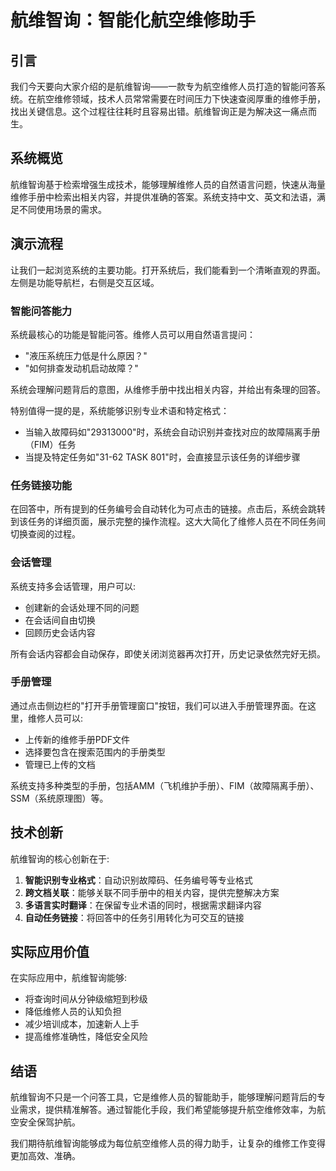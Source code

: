 # 航维智询：智能化航空维修助手

## 引言

我们今天要向大家介绍的是航维智询——一款专为航空维修人员打造的智能问答系统。在航空维修领域，技术人员常常需要在时间压力下快速查阅厚重的维修手册，找出关键信息。这个过程往往耗时且容易出错。航维智询正是为解决这一痛点而生。

## 系统概览

航维智询基于检索增强生成技术，能够理解维修人员的自然语言问题，快速从海量维修手册中检索出相关内容，并提供准确的答案。系统支持中文、英文和法语，满足不同使用场景的需求。

## 演示流程

让我们一起浏览系统的主要功能。打开系统后，我们能看到一个清晰直观的界面。左侧是功能导航栏，右侧是交互区域。

### 智能问答能力

系统最核心的功能是智能问答。维修人员可以用自然语言提问：

* "液压系统压力低是什么原因？"
* "如何排查发动机启动故障？"

系统会理解问题背后的意图，从维修手册中找出相关内容，并给出有条理的回答。

特别值得一提的是，系统能够识别专业术语和特定格式：

* 当输入故障码如"29313000"时，系统会自动识别并查找对应的故障隔离手册（FIM）任务
* 当提及特定任务如"31-62 TASK 801"时，会直接显示该任务的详细步骤

### 任务链接功能

在回答中，所有提到的任务编号会自动转化为可点击的链接。点击后，系统会跳转到该任务的详细页面，展示完整的操作流程。这大大简化了维修人员在不同任务间切换查阅的过程。

### 会话管理

系统支持多会话管理，用户可以:
* 创建新的会话处理不同的问题
* 在会话间自由切换
* 回顾历史会话内容

所有会话内容都会自动保存，即使关闭浏览器再次打开，历史记录依然完好无损。

### 手册管理

通过点击侧边栏的"打开手册管理窗口"按钮，我们可以进入手册管理界面。在这里，维修人员可以:
* 上传新的维修手册PDF文件
* 选择要包含在搜索范围内的手册类型
* 管理已上传的文档

系统支持多种类型的手册，包括AMM（飞机维护手册）、FIM（故障隔离手册）、SSM（系统原理图）等。

## 技术创新

航维智询的核心创新在于:

1. **智能识别专业格式**：自动识别故障码、任务编号等专业格式
2. **跨文档关联**：能够关联不同手册中的相关内容，提供完整解决方案
3. **多语言实时翻译**：在保留专业术语的同时，根据需求翻译内容
4. **自动任务链接**：将回答中的任务引用转化为可交互的链接

## 实际应用价值

在实际应用中，航维智询能够:
* 将查询时间从分钟级缩短到秒级
* 降低维修人员的认知负担
* 减少培训成本，加速新人上手
* 提高维修准确性，降低安全风险

## 结语

航维智询不只是一个问答工具，它是维修人员的智能助手，能够理解问题背后的专业需求，提供精准解答。通过智能化手段，我们希望能够提升航空维修效率，为航空安全保驾护航。

我们期待航维智询能够成为每位航空维修人员的得力助手，让复杂的维修工作变得更加高效、准确。
